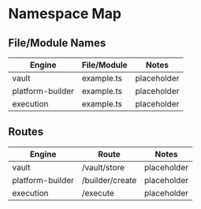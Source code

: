 # Namespace Map

## File/Module Names

| Engine | File/Module | Notes |
|--------|-------------|-------|
| vault | example.ts | placeholder |
| platform-builder | example.ts | placeholder |
| execution | example.ts | placeholder |

## Routes

| Engine | Route | Notes |
|--------|-------|-------|
| vault | /vault/store | placeholder |
| platform-builder | /builder/create | placeholder |
| execution | /execute | placeholder |
